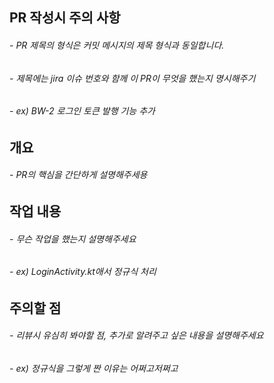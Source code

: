 ## PR 작성시 주의 사항
###### - PR 제목의 형식은 커밋 메시지의 제목 형식과 동일합니다.
###### - 제목에는 jira 이슈 번호와 함께 이 PR이 무엇을 했는지 명시해주기
###### - ex) BW-2 로그인 토큰 발행 기능 추가

## 개요
###### - PR의 핵심을 간단하게 설명해주세용

## 작업 내용
###### - 무슨 작업을 했는지 설명해주세요
###### - ex) LoginActivity.kt애서 정규식 처리

## 주의할 점
###### - 리뷰시 유심히 봐야할 점, 추가로 알려주고 싶은 내용을 설명해주세요
###### - ex) 정규식을 그렇게 짠 이유는 어쩌고저쩌고
